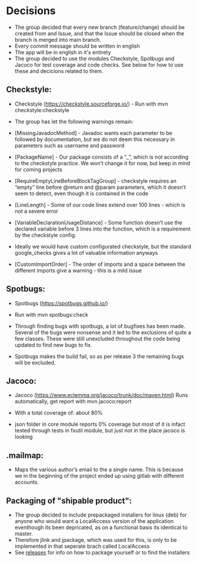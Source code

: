 # Decisions

* The group decided that every new branch (feature/change) should be created from and Issue, and that the Issue should be closed when the branch is merged into main branch.
* Every commit message should be written in english
* The app will be in english in it's entirety
* The group decided to use the modules Checkstyle, Spotbugs and Jacoco for test coverage and code checks. See below for how to use these and decicions related to them.

## Checkstyle:

* Checkstyle (https://checkstyle.sourceforge.io/) - Run with mvn checkstyle:checkstyle
* The group has let the following warnings remain:

* [MissingJavadocMethod] - Javadoc wants each parameter to be followed by documentation, but we do not deem this necessary in parameters such as username and password
* [PackageName] - Our package consists of a “_”, which is not according to the checkstyle practice. We won’t change it for now, but keep in mind for coming projects
* [RequireEmptyLineBeforeBlockTagGroup] - checkstyle requires an “empty” line before @return and @param parameters, which it doesn’t seem to detect, even though it is contained in the code
* [LineLength] - Some of our code lines extend over 100 lines - which is not a severe error
* [VariableDeclarationUsageDistance] - Some function doesn’t use the declared variable before 3 lines into the function, which is a requirement by the checkstyle config.
* Ideally we would have custom configurated checkstyle, but the standard google_checks gives a lot of valuable information anyways
* [CustomImportOrder] - The order of imports and a space between the different imports give a warning - this is a mild issue

## Spotbugs:

* Spotbugs (https://spotbugs.github.io/) 
* Run with mvn spotbugs:check

* Through finding bugs with spotbugs, a lot of bugfixes has been made. Several of the bugs were nonsense and it led to the exclusions of quite a few classes. These were still unexcluded throughout the code being updated to find new bugs to fix.
* Spotbugs makes the build fail, so as per release 3 the remaining bugs will be excluded.

## Jacoco:

* Jacoco (https://www.eclemma.org/jacoco/trunk/doc/maven.html) Runs automatically, get report with mvn jacoco:report
* With a total coverage of: about 80%

        
* json folder in core module reports 0% coverage but most of it is infact tested through tests in fxutil module, but just not in the place jacoco is looking

## .mailmap:

* Maps the various author’s email to the a single name. This is because we in the beginning of the project ended up using gitlab with different accounts.

## Packaging of "shipable product":
 * The group decided to include prepackaged installers for linux (deb) for anyone who would want a LocalAccess version of the application eventhough its been depricated, as on a functional basis its identical to master.
 * Therefore jlink and jpackage, which was used for this, is only to be implemented in that seperate brach called LocalAccess
 * See [releases](../../releases/README.md) for info on how to package yourself or to find the installers